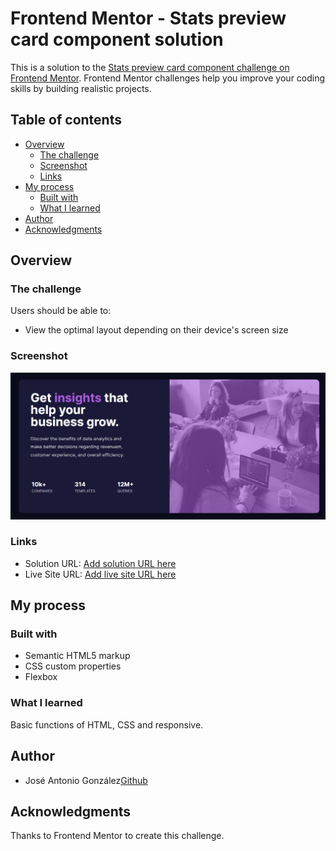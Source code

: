 # Frontend Mentor - Stats preview card component solution

This is a solution to the [Stats preview card component challenge on Frontend Mentor](https://www.frontendmentor.io/challenges/stats-preview-card-component-8JqbgoU62). Frontend Mentor challenges help you improve your coding skills by building realistic projects. 

## Table of contents

- [Overview](#overview)
  - [The challenge](#the-challenge)
  - [Screenshot](#screenshot)
  - [Links](#links)
- [My process](#my-process)
  - [Built with](#built-with)
  - [What I learned](#what-i-learned)
- [Author](#author)
- [Acknowledgments](#acknowledgments)

## Overview

### The challenge

Users should be able to:

- View the optimal layout depending on their device's screen size

### Screenshot

![](images\screenshot.jpg)

### Links

- Solution URL: [Add solution URL here](https://github.com/JoseGonAbellan/stats-preview-card-component)
- Live Site URL: [Add live site URL here](https://josegonabellan.github.io/stats-preview-card-component/)

## My process

### Built with

- Semantic HTML5 markup
- CSS custom properties
- Flexbox

### What I learned

Basic functions of HTML, CSS and responsive.

## Author

- José Antonio González[Github](https://github.com/JoseGonAbellan)

## Acknowledgments

Thanks to Frontend Mentor to create this challenge.